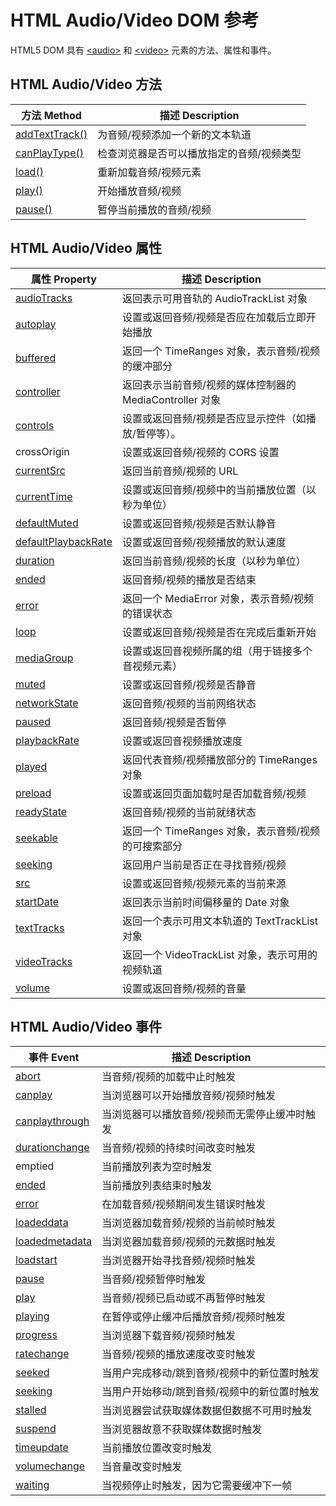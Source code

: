 HTML Audio/Video DOM 参考
===

HTML5 DOM 具有 [\<audio>](../tags/audio.md) 和 [\<video>](../tags/video.md) 元素的方法、属性和事件。

## HTML Audio/Video 方法

| 方法 Method | 描述 Description |
| ----- | ---- |
| [addTextTrack()](./av/method/addtexttrack.md) | 为音频/视频添加一个新的文本轨道 |
| [canPlayType()](./av/method/canplaytype.md)   | 检查浏览器是否可以播放指定的音频/视频类型 |
| [load()](./av/method/load.md)                 | 重新加载音频/视频元素 |
| [play()](./av/method/play.md)                 | 开始播放音频/视频 |
| [pause()](./av/method/pause.md)               | 暂停当前播放的音频/视频 |
<!--rehype:style=width: 100%; display: inline-table;-->

## HTML Audio/Video 属性

| 属性 Property | 描述 Description |
| ----- | ---- |
| [audioTracks](./av/property/audiotracks.md)                 | 返回表示可用音轨的 AudioTrackList 对象 |
| [autoplay](./av/property/autoplay.md)                       | 设置或返回音频/视频是否应在加载后立即开始播放 |
| [buffered](./av/property/buffered.md)                       | 返回一个 TimeRanges 对象，表示音频/视频的缓冲部分 |
| [controller](./av/property/controller.md)                   | 返回表示当前音频/视频的媒体控制器的 MediaController 对象 |
| [controls](./av/property/controls.md)                       | 设置或返回音频/视频是否应显示控件（如播放/暂停等）。 |
| crossOrigin                                                 | 设置或返回音频/视频的 CORS 设置 |
| [currentSrc](./av/property/currentsrc.md)                   | 返回当前音频/视频的 URL |
| [currentTime](./av/property/currenttime.md)                 | 设置或返回音频/视频中的当前播放位置（以秒为单位） |
| [defaultMuted](./av/property/defaultmuted.md)               | 设置或返回音频/视频是否默认静音 |
| [defaultPlaybackRate](./av/property/defaultplaybackrate.md) | 设置或返回音频/视频播放的默认速度 |
| [duration](./av/property/duration.md)                       | 返回当前音频/视频的长度（以秒为单位） |
| [ended](./av/property/ended.md)                             | 返回音频/视频的播放是否结束 |
| [error](./av/property/error.md)                             | 返回一个 MediaError 对象，表示音频/视频的错误状态 |
| [loop](./av/property/loop.md)                               | 设置或返回音频/视频是否在完成后重新开始 |
| [mediaGroup](./av/property/mediagroup.md)                   | 设置或返回音视频所属的组（用于链接多个音视频元素） |
| [muted](./av/property/muted.md)                             | 设置或返回音频/视频是否静音 |
| [networkState](./av/property/networkstate.md)               | 返回音频/视频的当前网络状态 |
| [paused](./av/property/paused.md)                           | 返回音频/视频是否暂停 |
| [playbackRate](./av/property/playbackrate.md)               | 设置或返回音视频播放速度 |
| [played](./av/property/played.md)                           | 返回代表音频/视频播放部分的 TimeRanges 对象 |
| [preload](./av/property/preload.md)                         | 设置或返回页面加载时是否加载音频/视频 |
| [readyState](./av/property/readystate.md)                   | 返回音频/视频的当前就绪状态 |
| [seekable](./av/property/seekable.md)                       | 返回一个 TimeRanges 对象，表示音频/视频的可搜索部分 |
| [seeking](./av/property/seeking.md)                         | 返回用户当前是否正在寻找音频/视频 |
| [src](./av/property/src.md)                                 | 设置或返回音频/视频元素的当前来源 |
| [startDate](./av/property/startdate.md)                     | 返回表示当前时间偏移量的 Date 对象 |
| [textTracks](./av/property/texttracks.md)                   | 返回一个表示可用文本轨道的 TextTrackList 对象 |
| [videoTracks](./av/property/videotracks.md)                 | 返回一个 VideoTrackList 对象，表示可用的视频轨道 |
| [volume](./av/property/volume.md)                           | 设置或返回音频/视频的音量 |
<!--rehype:style=width: 100%; display: inline-table;-->

## HTML Audio/Video 事件

| 事件 Event | 描述 Description |
| ----- | ---- |
| [abort](./av/event/abort.md)                   | 当音频/视频的加载中止时触发 |
| [canplay](./av/event/canplay.md)               | 当浏览器可以开始播放音频/视频时触发 |
| [canplaythrough](./av/event/canplaythrough.md) | 当浏览器可以播放音频/视频而无需停止缓冲时触发 |
| [durationchange](./av/event/durationchange.md) | 当音频/视频的持续时间改变时触发 |
| emptied                                        | 当前播放列表为空时触发 |
| [ended](./av/event/ended.md)                   | 当前播放列表结束时触发 |
| [error](./av/event/error.md)                   | 在加载音频/视频期间发生错误时触发 |
| [loadeddata](./av/event/loadeddata.md)         | 当浏览器加载音频/视频的当前帧时触发 |
| [loadedmetadata](./av/event/loadedmetadata.md) | 当浏览器加载音频/视频的元数据时触发 |
| [loadstart](./av/event/loadstart.md)           | 当浏览器开始寻找音频/视频时触发 |
| [pause](./av/event/pause.md)                   | 当音频/视频暂停时触发 |
| [play](./av/event/play.md)                     | 当音频/视频已启动或不再暂停时触发 |
| [playing](./av/event/playing.md)               | 在暂停或停止缓冲后播放音频/视频时触发 |
| [progress](./av/event/progress.md)             | 当浏览器下载音频/视频时触发 |
| [ratechange](./av/event/ratechange.md)         | 当音频/视频的播放速度改变时触发 |
| [seeked](./av/event/seeked.md)                 | 当用户完成移动/跳到音频/视频中的新位置时触发 |
| [seeking](./av/event/seeking.md)               | 当用户开始移动/跳到音频/视频中的新位置时触发 |
| [stalled](./av/event/stalled.md)               | 当浏览器尝试获取媒体数据但数据不可用时触发 |
| [suspend](./av/event/suspend.md)               | 当浏览器故意不获取媒体数据时触发 |
| [timeupdate](./av/event/timeupdate.md)         | 当前播放位置改变时触发 |
| [volumechange](./av/event/volumechange.md)     | 当音量改变时触发 |
| [waiting](./av/event/waiting.md)               | 当视频停止时触发，因为它需要缓冲下一帧 |
<!--rehype:style=width: 100%; display: inline-table;-->
